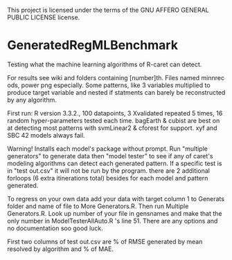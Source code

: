 This project is licensed under the terms of the GNU AFFERO GENERAL PUBLIC LICENSE license.
# GeneratedRegMLBenchmark
Testing what the machine learning algorithms of R-caret can detect.

For results see wiki and folders containing [number]th. Files named minnrec ods, power png especially. 
Some patterns, like 3 variables multiplied to produce target variable and nested if statments can barely be reconstructed by any algorithm.

First run: R version 3.3.2., 100 datapoints, 3 Xvalidated repeated 5 times, 16 random hyper-parameters tested each time. 
 bagEarth & cubist are best on at detecting most patterns with svmLinear2 & cforest for support.  xyf and SBC
42 models always fail. 

Warning! Installs each model's package without prompt.
Run "multiple generators" to generate data then "model tester" to see if any of caret's modeling algorithms can detect each generated pattern.
If a specific test is in "test out.csv" it will not be run by the program. 
there are 2 additional forloops (6 extra itinerations total) besides for each model and pattern generated.

To regress on your own data add your data with target column 1 to Generats folder and name of file to More Generators.R. Then run Multiple Generators.R. Look up number of your file in gensnames and make that the only number in ModelTesterAllAuto.R 's line 51. There are any options and no documentation soo good luck. 

First two columns of test out.csv are % of RMSE generated by mean resolved by algorithm and % of MAE.
